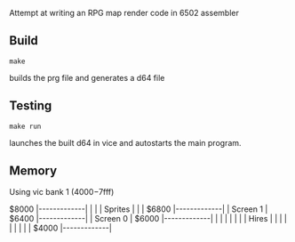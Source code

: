 Attempt at writing an RPG map render code in 6502 assembler

## Build

```
make
```

builds the prg file and generates a d64 file

## Testing

```
make run
```

launches the built d64 in vice and autostarts the main program.

## Memory

Using vic bank 1 ($4000-$7fff)


$8000 |-------------|
      |             |
      | Sprites     |
      |             |
$6800 |-------------|
      | Screen 1    |
$6400 |-------------|
      | Screen 0    |
$6000 |-------------|
      |             |
      |             |
      |             |
      | Hires       |
      |             |
      |             |
      |             |
      |             |
$4000 |-------------|
